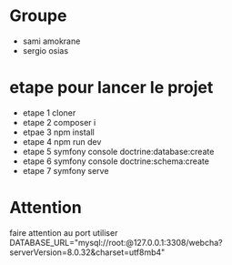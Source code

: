 # Groupe 
- sami amokrane
- sergio osias

# etape pour lancer le projet
- etape 1 cloner
- etape 2 composer i
- etpae 3 npm install
- etape 4 npm run dev
- etape 5 symfony console doctrine:database:create
- etape 6 symfony console doctrine:schema:create
- etape 7 symfony serve

# Attention
faire attention au port utiliser
DATABASE_URL="mysql://root:@127.0.0.1:3308/webcha?serverVersion=8.0.32&charset=utf8mb4"

